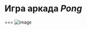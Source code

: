 # Игра аркада *Pong*
===
![image](https://github.com/raduma142/pong-game/assets/69161202/e4b54c3d-f699-4e86-b6b6-8776c94f9127)
